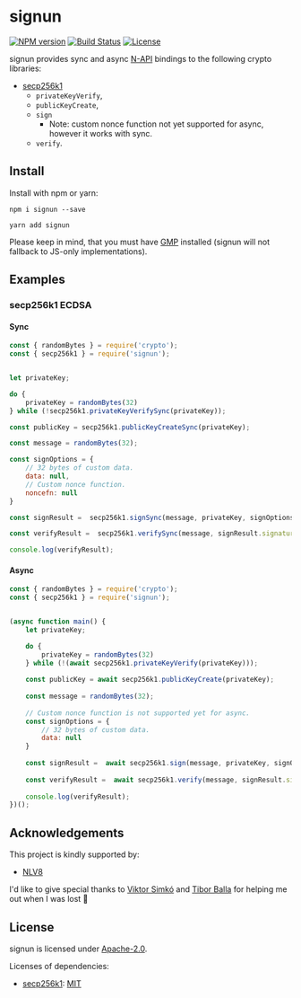 # signun

[![NPM version](https://img.shields.io/npm/v/signun.svg)](https://www.npmjs.com/package/signun)
[![Build Status](https://dev.azure.com/battila7/signun/_apis/build/status/battila7.signun?branchName=master)](https://dev.azure.com/battila7/signun/_build/latest?definitionId=1&branchName=master)
[![License](https://img.shields.io/github/license/battila7/signun.svg)](LICENSE)

signun provides sync and async [N-API](https://nodejs.org/api/n-api.html#n_api_n_api) bindings to the following crypto libraries:

  * [secp256k1](https://github.com/bitcoin-core/secp256k1)
    * `privateKeyVerify`,
    * `publicKeyCreate`,
    * `sign`
      * Note: custom nonce function not yet supported for async, however it works with sync.
    * `verify`.

## Install

Install with npm or yarn:

~~~~
npm i signun --save
~~~~

~~~~
yarn add signun
~~~~

Please keep in mind, that you must have [GMP](https://gmplib.org/) installed (signun will not fallback to JS-only implementations).

## Examples

### secp256k1 ECDSA

#### Sync

~~~~JavaScript
const { randomBytes } = require('crypto');
const { secp256k1 } = require('signun');


let privateKey;

do {
    privateKey = randomBytes(32)
} while (!secp256k1.privateKeyVerifySync(privateKey));

const publicKey = secp256k1.publicKeyCreateSync(privateKey);

const message = randomBytes(32);

const signOptions = {
    // 32 bytes of custom data.
    data: null,
    // Custom nonce function.
    noncefn: null
}

const signResult =  secp256k1.signSync(message, privateKey, signOptions);

const verifyResult =  secp256k1.verifySync(message, signResult.signature, publicKey);

console.log(verifyResult);
~~~~

#### Async

~~~~JavaScript
const { randomBytes } = require('crypto');
const { secp256k1 } = require('signun');


(async function main() {
    let privateKey;

    do {
        privateKey = randomBytes(32)
    } while (!(await secp256k1.privateKeyVerify(privateKey)));
    
    const publicKey = await secp256k1.publicKeyCreate(privateKey);
    
    const message = randomBytes(32);
    
    // Custom nonce function is not supported yet for async.
    const signOptions = {
        // 32 bytes of custom data.
        data: null
    }
    
    const signResult =  await secp256k1.sign(message, privateKey, signOptions);
    
    const verifyResult =  await secp256k1.verify(message, signResult.signature, publicKey);
    
    console.log(verifyResult);    
})();
~~~~

## Acknowledgements

This project is kindly supported by:

  * [NLV8](https://nlv8.com/)

I'd like to give special thanks to [Viktor Simkó](https://github.com/ViktorSimko) and [Tibor Balla](https://github.com/ballatibi) for helping me out when I was lost :unicorn:

## License

signun is licensed under [Apache-2.0](https://github.com/battila7/signun/blob/master/LICENSE).

Licenses of dependencies:

  * [secp256k1](https://github.com/bitcoin-core/secp256k1): [MIT](https://github.com/bitcoin-core/secp256k1/blob/master/COPYING)
